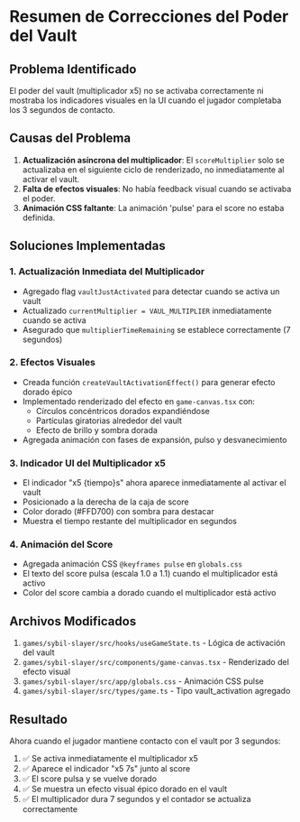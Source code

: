 # Resumen de Correcciones del Poder del Vault

## Problema Identificado
El poder del vault (multiplicador x5) no se activaba correctamente ni mostraba los indicadores visuales en la UI cuando el jugador completaba los 3 segundos de contacto.

## Causas del Problema
1. **Actualización asíncrona del multiplicador**: El `scoreMultiplier` solo se actualizaba en el siguiente ciclo de renderizado, no inmediatamente al activar el vault.
2. **Falta de efectos visuales**: No había feedback visual cuando se activaba el poder.
3. **Animación CSS faltante**: La animación 'pulse' para el score no estaba definida.

## Soluciones Implementadas

### 1. Actualización Inmediata del Multiplicador
- Agregado flag `vaultJustActivated` para detectar cuando se activa un vault
- Actualizado `currentMultiplier = VAUL_MULTIPLIER` inmediatamente cuando se activa
- Asegurado que `multiplierTimeRemaining` se establece correctamente (7 segundos)

### 2. Efectos Visuales
- Creada función `createVaultActivationEffect()` para generar efecto dorado épico
- Implementado renderizado del efecto en `game-canvas.tsx` con:
  - Círculos concéntricos dorados expandiéndose
  - Partículas giratorias alrededor del vault
  - Efecto de brillo y sombra dorada
- Agregada animación con fases de expansión, pulso y desvanecimiento

### 3. Indicador UI del Multiplicador x5
- El indicador "x5 {tiempo}s" ahora aparece inmediatamente al activar el vault
- Posicionado a la derecha de la caja de score
- Color dorado (#FFD700) con sombra para destacar
- Muestra el tiempo restante del multiplicador en segundos

### 4. Animación del Score
- Agregada animación CSS `@keyframes pulse` en `globals.css`
- El texto del score pulsa (escala 1.0 a 1.1) cuando el multiplicador está activo
- Color del score cambia a dorado cuando el multiplicador está activo

## Archivos Modificados
1. `games/sybil-slayer/src/hooks/useGameState.ts` - Lógica de activación del vault
2. `games/sybil-slayer/src/components/game-canvas.tsx` - Renderizado del efecto visual
3. `games/sybil-slayer/src/app/globals.css` - Animación CSS pulse
4. `games/sybil-slayer/src/types/game.ts` - Tipo vault_activation agregado

## Resultado
Ahora cuando el jugador mantiene contacto con el vault por 3 segundos:
1. ✅ Se activa inmediatamente el multiplicador x5
2. ✅ Aparece el indicador "x5 7s" junto al score
3. ✅ El score pulsa y se vuelve dorado
4. ✅ Se muestra un efecto visual épico dorado en el vault
5. ✅ El multiplicador dura 7 segundos y el contador se actualiza correctamente